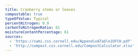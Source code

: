 ```yaml
---
title: Cranberry stems or leaves
compostable: true
typeOfValue: Typical
percentNitrogen: 0.9
carbonToNitrogenRatio: 61
moistureContentPercentage: 61
sources:
  - 'https://cwmi.css.cornell.edu/AppendixATable1OFCH.pdf'
  - 'http://compost.css.cornell.edu/CompostCalculator.xlsx'
---
```



